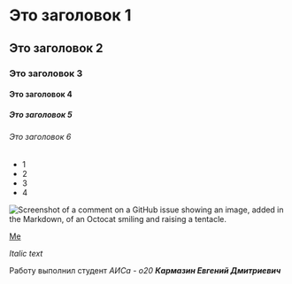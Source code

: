 # Это заголовок 1
## Это заголовок 2
### Это заголовок 3
#### Это заголовок 4
##### Это заголовок 5
###### Это заголовок 6
- 1
- 2
- 3
- 4

![Screenshot of a comment on a GitHub issue showing an image, added in the Markdown, of an Octocat smiling and raising a tentacle.](https://myoctocat.com/assets/images/base-octocat.svg)

[Me](https://github.com/SunInvictus)

_Italic text_

Работу выполнил студент _АИСа - о20_ **_Кармазин Евгений Дмитриевич_**